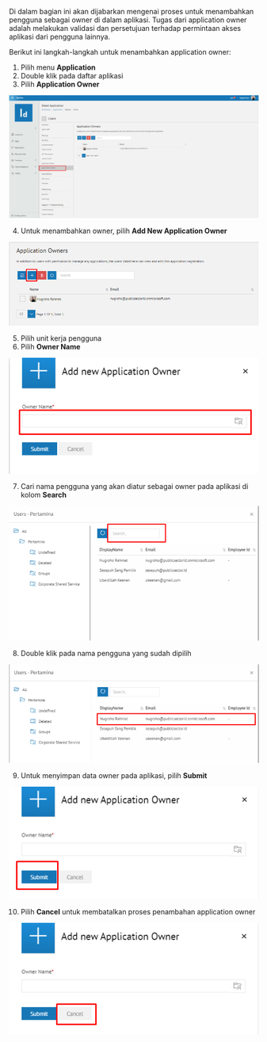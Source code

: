 Di dalam bagian ini akan dijabarkan mengenai proses untuk menambahkan pengguna sebagai owner di dalam aplikasi. Tugas 
dari application owner adalah melakukan validasi dan persetujuan terhadap permintaan akses aplikasi dari pengguna lainnya.

Berikut ini langkah-langkah untuk menambahkan application owner:

1. Pilih menu **Application**
2. Double klik pada daftar aplikasi
3. Pilih **Application Owner**

![Gambar](_static/Gambar3.5.8.1_1.png/?sanitize=true)

4. Untuk menambahkan owner, pilih **Add New Application Owner**

![Gambar](_static/Gambar3.5.8.1_2.png/?sanitize=true)

5. Pilih unit kerja pengguna
6. Pilih **Owner Name**

![Gambar](_static/Gambar3.5.8.1_3.png/?sanitize=true)

7. Cari nama pengguna yang akan diatur sebagai owner pada aplikasi di kolom **Search**

![Gambar](_static/Gambar3.5.8.1_4.png/?sanitize=true)

8. Double klik pada nama pengguna yang sudah dipilih

![Gambar](_static/Gambar3.5.8.1_5.png/?sanitize=true)

9. Untuk menyimpan data owner pada aplikasi, pilih **Submit**

![Gambar](_static/Gambar3.5.8.1_6.png/?sanitize=true)

10. Pilih **Cancel** untuk membatalkan proses penambahan application owner

![Gambar](_static/Gambar3.5.8.1_7.png/?sanitize=true)